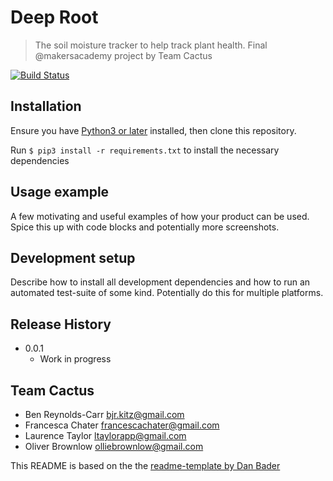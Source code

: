 # Deep Root
> The soil moisture tracker to help track plant health. Final @makersacademy project by Team Cactus

[![Build Status](https://travis-ci.com/breycarr/deep_root.svg?branch=master)](https://travis-ci.com/breycarr/deep_root)
## Installation
Ensure you have [Python3 or later](https://www.python.org/downloads/) installed, then clone this repository.

Run `$ pip3 install -r requirements.txt` to install the necessary dependencies

## Usage example

A few motivating and useful examples of how your product can be used. Spice this up with code blocks and potentially more screenshots.

## Development setup

Describe how to install all development dependencies and how to run an automated test-suite of some kind. Potentially do this for multiple platforms.

## Release History

* 0.0.1
    * Work in progress

## Team Cactus

* Ben Reynolds-Carr <bjr.kitz@gmail.com>
* Francesca Chater <francescachater@gmail.com>
* Laurence Taylor <ltaylorapp@gmail.com>
* Oliver Brownlow <olliebrownlow@gmail.com>

This README is based on the the [readme-template by Dan Bader](https://github.com/dbader/readme-template)
